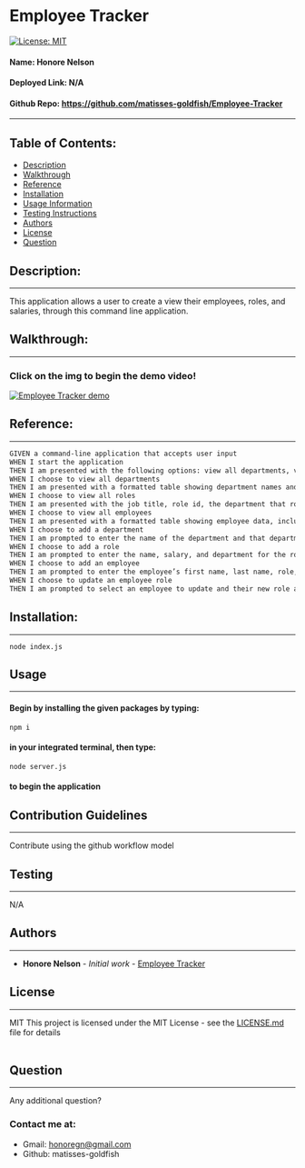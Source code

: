 
# Employee Tracker 
[![License: MIT](https://img.shields.io/badge/license-MIT-brightgreen)](https://opensource.org/licenses/MIT)
#### **Name:** Honore Nelson
#### **Deployed Link:** N/A
#### **Github Repo:** https://github.com/matisses-goldfish/Employee-Tracker
---
    
##  Table of Contents:
* [Description](#description)
* [Walkthrough](#walkthrough)
* [Reference](#reference)
* [Installation](#installation)
* [Usage Information](#usage)
* [Testing Instructions](#testing)
* [Authors](#authors)
* [License](#license)
* [Question](#questions)


## Description:
---
This application allows a user to create a view their employees, roles, and salaries, through this command line application.

## Walkthrough:
---
### Click on the img to begin the demo video!
[![Employee Tracker demo](http://img.youtube.com/vi/9xZHtHGv_tU/0.jpg)](https://www.youtube.com/embed/9xZHtHGv_tU)

## Reference:
---
```md
GIVEN a command-line application that accepts user input
WHEN I start the application
THEN I am presented with the following options: view all departments, view all roles, view all employees, add a department, add a role, add an employee, and update an employee role
WHEN I choose to view all departments
THEN I am presented with a formatted table showing department names and department ids
WHEN I choose to view all roles
THEN I am presented with the job title, role id, the department that role belongs to, and the salary for that role
WHEN I choose to view all employees
THEN I am presented with a formatted table showing employee data, including employee ids, first names, last names, job titles, departments, salaries, and managers that the employees report to
WHEN I choose to add a department
THEN I am prompted to enter the name of the department and that department is added to the database
WHEN I choose to add a role
THEN I am prompted to enter the name, salary, and department for the role and that role is added to the database
WHEN I choose to add an employee
THEN I am prompted to enter the employee’s first name, last name, role, and manager, and that employee is added to the database
WHEN I choose to update an employee role
THEN I am prompted to select an employee to update and their new role and this information is updated in the database 
```

## Installation:
---
    node index.js

## Usage
---
#### Begin by installing the given packages by typing:
    npm i 
#### in your integrated terminal, then type:
    node server.js 
#### to begin the application
    
## Contribution Guidelines
---
Contribute using the github workflow model
    
## Testing
---
N/A
    
## Authors
---
* **Honore Nelson** - *Initial work* - [Employee Tracker](https://github.com/matisses-goldfish/Employee-Tracker)
    
## License
---
MIT
This project is licensed under the MIT License - see the [LICENSE.md](LICENSE.md) file for details
<br></br>

## Question
---
Any additional question? 
### Contact me at:
* Gmail: honoregn@gmail.com
* Github: matisses-goldfish
